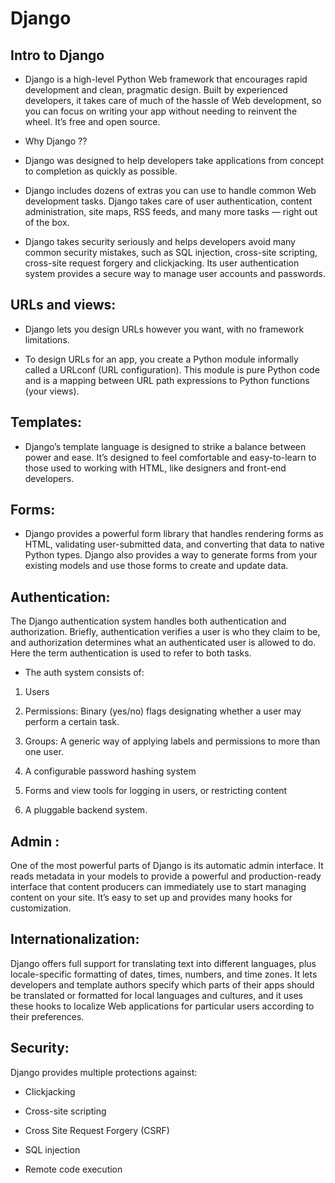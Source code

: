 # Django

## Intro to Django

* Django is a high-level Python Web framework that encourages rapid development and clean, pragmatic design. Built by experienced developers, it takes care of much of the hassle of Web development, so you can focus on writing your app without needing to reinvent the wheel. It’s free and open source.

* Why Django ??

* Django was designed to help developers take applications from concept to completion as quickly as possible.

* Django includes dozens of extras you can use to handle common Web development tasks. Django takes care of user authentication, content administration, site maps, RSS feeds, and many more tasks — right out of the box.

* Django takes security seriously and helps developers avoid many common security mistakes, such as SQL injection, cross-site scripting, cross-site request forgery and clickjacking. Its user authentication system provides a secure way to manage user accounts and passwords.

## URLs and views:

* Django lets you design URLs however you want, with no framework limitations.

* To design URLs for an app, you create a Python module informally called a URLconf (URL configuration). This module is pure Python code and is a mapping between URL path expressions to Python functions (your views).

## Templates:

* Django’s template language is designed to strike a balance between power and ease. It’s designed to feel comfortable and easy-to-learn to those used to working with HTML, like designers and front-end developers.

## Forms:

* Django provides a powerful form library that handles rendering forms as HTML, validating user-submitted data, and converting that data to native Python types. Django also provides a way to generate forms from your existing models and use those forms to create and update data.

## Authentication:

The Django authentication system handles both authentication and authorization. Briefly, authentication verifies a user is who they claim to be, and authorization determines what an authenticated user is allowed to do. Here the term authentication is used to refer to both tasks.

* The auth system consists of:

1. Users

2. Permissions: Binary (yes/no) flags designating whether a user may perform a certain task.

3. Groups: A generic way of applying labels and permissions to more than one user.

4. A configurable password hashing system

5. Forms and view tools for logging in users, or restricting content

6. A pluggable backend system.

## Admin :

One of the most powerful parts of Django is its automatic admin interface. It reads metadata in your models to provide a powerful and production-ready interface that content producers can immediately use to start managing content on your site. It’s easy to set up and provides many hooks for customization.

## Internationalization:

Django offers full support for translating text into different languages, plus locale-specific formatting of dates, times, numbers, and time zones. It lets developers and template authors specify which parts of their apps should be translated or formatted for local languages and cultures, and it uses these hooks to localize Web applications for particular users according to their preferences.

## Security:

Django provides multiple protections against:

* Clickjacking

* Cross-site scripting

* Cross Site Request Forgery (CSRF)

* SQL injection

* Remote code execution